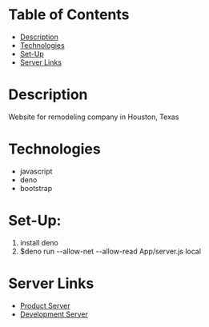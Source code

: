 # Table of Contents
* [Description](#description) 
* [Technologies](#technologies) 
* [Set-Up](#set-up) 
* [Server Links](#Server-Links) 

# Description
Website for remodeling company in Houston, Texas

# Technologies
* javascript
* deno
* bootstrap

# Set-Up:
1. install deno
2. $deno run --allow-net --allow-read App/server.js local

# Server Links
* <a href="https://prod-app-6mwmhwfa3a-uc.a.run.app/">Product Server</a>
* <a href="https://dev-app-6mwmhwfa3a-uc.a.run.app/">Development Server</a>